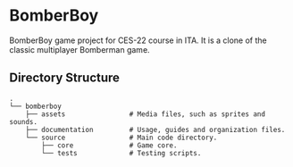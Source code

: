 # BomberBoy
BomberBoy game project for CES-22 course in ITA. It is a clone of the classic 
multiplayer Bomberman game.

## Directory Structure

```
.
└── bomberboy
    ├── assets                # Media files, such as sprites and sounds.
    ├── documentation         # Usage, guides and organization files.
    └── source                # Main code directory.
        ├── core              # Game core.
        └── tests             # Testing scripts.
```
